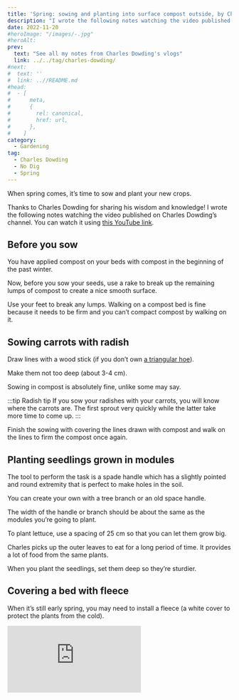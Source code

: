 ```yaml
---
title: 'Spring: sowing and planting into surface compost outside, by Charles Dowding'
description: "I wrote the following notes watching the video published on Charles Dowding's channel"
date: 2022-11-20
#heroImage: "/images/-.jpg"
#heroAlt:
prev:
  text: "See all my notes from Charles Dowding's vlogs"
  link: ../../tag/charles-dowding/
#next:
#  text: ''
#  link: ..//README.md
#head:
#  - [
#      meta,
#      {
#        rel: canonical,
#        href: url,
#      },
#    ]
category:
  - Gardening
tag:
  - Charles Dowding
  - No Dig
  - Spring
---
```


When spring comes, it’s time to sow and plant your new crops.

Thanks to Charles Dowding for sharing his wisdom and knowledge!
I wrote the following notes watching the video published on Charles Dowding’s channel.
You can watch it using [this YouTube link](https://www.youtube.com/watch?v=qZs17nwxgtg).

## Before you sow

You have applied compost on your beds with compost in the beginning of the past winter.

Now, before you sow your seeds, use a rake to break up the remaining lumps of compost to create a nice smooth surface.

Use your feet to break any lumps. Walking on a compost bed is fine because it needs to be firm and you can’t compact compost by walking on it.

## Sowing carrots with radish

Draw lines with a wood stick (if you don’t own [a triangular hoe](https://www.google.com/search?q=triangular+hoe)).

Make them not too deep (about 3-4 cm).

Sowing in compost is absolutely fine, unlike some may say.

:::tip Radish tip
If you sow your radishes with your carrots, you will know where the carrots are. The first sprout very quickly while the latter take more time to come up.
:::

Finish the sowing with covering the lines drawn with compost and walk on the lines to firm the compost once again.

## Planting seedlings grown in modules

The tool to perform the task is a spade handle which has a slightly pointed and round extremity that is perfect to make holes in the soil.

You can create your own with a tree branch or an old space handle.

The width of the handle or branch should be about the same as the modules you’re going to plant.

To plant lettuce, use a spacing of 25 cm so that you can let them grow big.

Charles picks up the outer leaves to eat for a long period of time. It provides a lot of food from the same plants.

When you plant the seedlings, set them deep so they’re sturdier.

## Covering a bed with fleece

When it’s still early spring, you may need to install a fleece (a white cover to protect the plants from the cold).

<!-- markdownlint-disable MD033 -->
<p class="newsletter-wrapper"><iframe class="newsletter-embed" src="https://thetooltip.substack.com/embed" frameborder="0" scrolling="no"></iframe></p>
